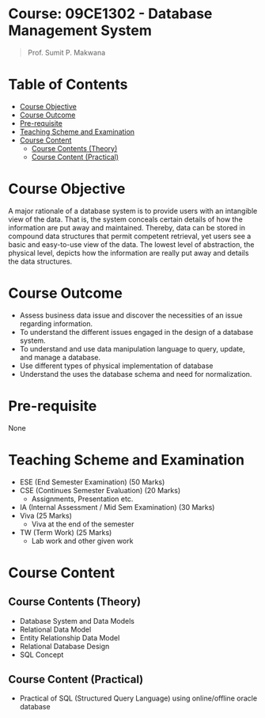 # Course: 09CE1302 - Database Management System

> Prof. Sumit P. Makwana

# Table of Contents

- [Course Objective](#course-objective)
- [Course Outcome](#course-outcome)
- [Pre-requisite](#pre-requisite)
- [Teaching Scheme and Examination](#teaching-scheme-and-examination)
- [Course Content](#course-content)
  * [Course Contents (Theory)](#course-contents--theory-)
  * [Course Content (Practical)](#course-content--practical-)

# Course Objective
A major rationale of a database system is to provide users with an intangible view of the data. That is, the system conceals certain details of how the information are put away and maintained. Thereby, data can be stored in compound data structures that permit competent retrieval, yet users see a basic and easy-to-use view of the data. The lowest level of abstraction, the physical level, depicts how the information are really put away and details the data structures.

# Course Outcome
* Assess business data issue and discover the necessities of an issue regarding information.
* To understand the different issues engaged in the design of a database system.
* To understand and use data manipulation language to query, update, and manage a database.
* Use different types of physical implementation of database
* Understand the uses the database schema and need for normalization.

# Pre-requisite
None

# Teaching Scheme and Examination
* ESE (End Semester Examination) (50 Marks)
* CSE (Continues Semester Evaluation) (20 Marks)
	* Assignments, Presentation etc.
* IA (Internal Assessment / Mid Sem Examination) (30 Marks)
* Viva (25 Marks)
	* Viva at the end of the semester
* TW (Term Work) (25 Marks)
	* Lab work and other given work

# Course Content
## Course Contents (Theory)
* Database System and Data Models
* Relational Data Model
* Entity Relationship Data Model
* Relational Database Design
* SQL Concept
## Course Content (Practical)
* Practical of SQL (Structured Query Language) using online/offline oracle database
